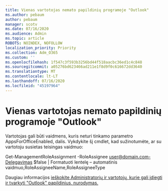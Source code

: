 ```yaml
---
title: Vienas vartotojas nemato papildinių programoje "Outlook"
ms.author: pebaum
author: pebaum
manager: scotv
ms.date: 07/16/2020
ms.audience: Admin
ms.topic: article
ROBOTS: NOINDEX, NOFOLLOW
localization_priority: Priority
ms.collection: Adm_O365
ms.custom: ''
ms.openlocfilehash: 1f547c3f593b3256bd44f518aacbc36ed1c4c848
ms.sourcegitcommit: a05276bd623466ad211e1f8d9f0c616672dd3640
ms.translationtype: MT
ms.contentlocale: lt-LT
ms.lasthandoff: 07/16/2020
ms.locfileid: "45197964"
---
```

# <a name="single-user-not-seeing-add-ins-in-outlook"></a>Vienas vartotojas nemato papildinių programoje "Outlook"

Vartotojas gali būti vaidmens, kuris neturi tinkamo parametro AppsForOfficeEnabled, dalis. Vykdykite šį cmdlet, kad sužinotumėte, ar su vartotoju susietas teisingas vaidmuo:

Get-ManagementRoleAssignment -RoleAssignee user@domain.com-Delegavimas $false | Formatuoti lentelę – automatinis vaidmuo,RoleAssigneeName,RoleAssigneeType

Daugiau informacijos [ieškokite Administratorių ir vartotojų, kurie gali įdiegti ir tvarkyti "Outlook" papildinius, nurodymas.](https://docs.microsoft.com/exchange/clients-and-mobile-in-exchange-online/add-ins-for-outlook/specify-who-can-install-and-manage-add-ins)

